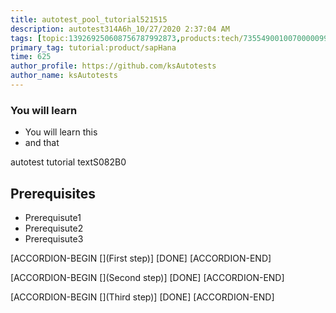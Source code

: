 ```yaml
---
title: autotest_pool_tutorial521515
description: autotest314A6h_10/27/2020 2:37:04 AM
tags: [topic:139269250608756787992873,products:tech/73554900100700000996,tutorial:experience/advanced]
primary_tag: tutorial:product/sapHana
time: 625
author_profile: https://github.com/ksAutotests
author_name: ksAutotests
---
```

### You will learn
- You will learn this
- and that

autotest tutorial textS082B0

## Prerequisites
- Prerequisute1
- Prerequisute2
- Prerequisute3

[ACCORDION-BEGIN [](First step)]
[DONE]
[ACCORDION-END]

[ACCORDION-BEGIN [](Second step)]
[DONE]
[ACCORDION-END]

[ACCORDION-BEGIN [](Third step)]
[DONE]
[ACCORDION-END]

